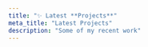 ```yaml
---
title: "✨ Latest **Projects**"
meta_title: "Latest Projects"
description: "Some of my recent work"
---
```

